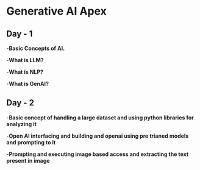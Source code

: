 # Generative AI Apex

## Day - 1

-**Basic Concepts of AI.**

-**What is LLM?**

-**What is NLP?**

-**What is GenAI?**

## Day - 2

-**Basic concept of handling a large dataset and using python libraries for analyzing it**

-**Open AI interfacing and building and openai using pre trianed models and prompting to it**

-**Prompting and executing image based access and extracting the text present in image**
